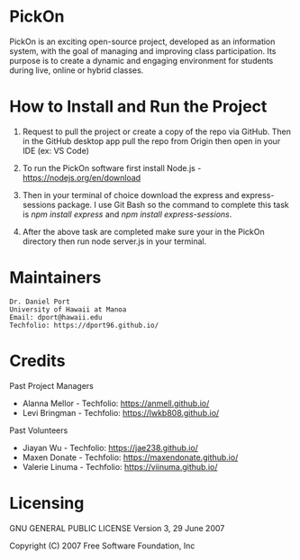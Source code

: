 # PickOn
PickOn is an exciting open-source project, developed as an information system, with the goal of managing and improving class participation. Its purpose is to create a dynamic and engaging environment for students during live, online or hybrid classes.

# How to Install and Run the Project
1. Request to pull the project or create a copy of the repo via GitHub. Then in the GitHub desktop app pull the repo from Origin then open in your IDE (ex: VS Code)

2. To run the PickOn software first install Node.js - https://nodejs.org/en/download

3. Then in your terminal of choice download the express and express-sessions package. I use Git Bash so the command to complete this task is *npm install express* and *npm install express-sessions*.

4. After the above task are completed make sure your in the PickOn directory then run node server.js in your terminal.

# Maintainers 
	Dr. Daniel Port
	University of Hawaii at Manoa
    Email: dport@hawaii.edu
    Techfolio: https://dport96.github.io/

# Credits
Past Project Managers
- Alanna Mellor - Techfolio: https://anmell.github.io/
- Levi Bringman - Techfolio: https://lwkb808.github.io/

Past Volunteers
- Jiayan Wu - Techfolio: https://jae238.github.io/
- Maxen Donate - Techfolio: https://maxendonate.github.io/
- Valerie Linuma - Techfolio: https://viinuma.github.io/

# Licensing
GNU GENERAL PUBLIC LICENSE
                       Version 3, 29 June 2007

 Copyright (C) 2007 Free Software Foundation, Inc